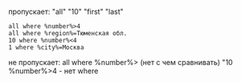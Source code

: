 пропускает:
    "all"
    "10"
    "first"
    "last"

    all where %number%>4
    all where %region%=Тюменская обл.
    10 where %number%<4
    1 where %city%=Москва


не пропускает:
    all where %number%> (нет с чем сравнивать)
    "10 %number%>4 - нет where